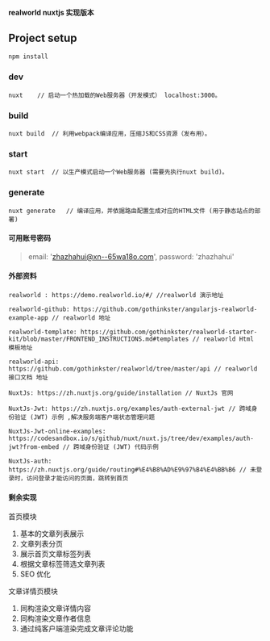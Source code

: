 #### realworld nuxtjs 实现版本

## Project setup

```
npm install

```

### dev

```
nuxt	// 启动一个热加载的Web服务器（开发模式） localhost:3000。
```

### build

```
nuxt build	// 利用webpack编译应用，压缩JS和CSS资源（发布用）。
```

### start

```
nuxt start	// 以生产模式启动一个Web服务器 (需要先执行nuxt build)。
```

### generate

```
nuxt generate	// 编译应用，并依据路由配置生成对应的HTML文件 (用于静态站点的部署)
```

#### 可用账号密码

> email: 'zhazhahui@xn--65wa18o.com', password: 'zhazhahui'

#### 外部资料

```
realworld : https://demo.realworld.io/#/ //realworld 演示地址

realworld-github: https://github.com/gothinkster/angularjs-realworld-example-app // realworld 地址

realworld-template: https://github.com/gothinkster/realworld-starter-kit/blob/master/FRONTEND_INSTRUCTIONS.md#templates // realworld Html 模板地址

realworld-api: https://github.com/gothinkster/realworld/tree/master/api // realworld 接口文档 地址

NuxtJs: https://zh.nuxtjs.org/guide/installation // NuxtJs 官网

NuxtJs-Jwt: https://zh.nuxtjs.org/examples/auth-external-jwt // 跨域身份验证 (JWT) 示例 ,解决服务端客户端状态管理问题

NuxtJs-Jwt-online-examples: https://codesandbox.io/s/github/nuxt/nuxt.js/tree/dev/examples/auth-jwt?from-embed // 跨域身份验证 (JWT) 代码示例

NuxtJs-auth: https://zh.nuxtjs.org/guide/routing#%E4%B8%AD%E9%97%B4%E4%BB%B6 // 未登录时，访问登录才能访问的页面，跳转到首页

```

#### 剩余实现

首页模块

1. 基本的文章列表展示
2. 文章列表分页
3. 展示首页文章标签列表
4. 根据文章标签筛选文章列表
5. SEO 优化

文章详情页模块

1. 同构渲染文章详情内容
2. 同构渲染文章作者信息
3. 通过纯客户端渲染完成文章评论功能
